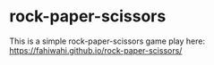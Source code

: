 # rock-paper-scissors

This is a simple rock-paper-scissors game
play here: https://fahiwahi.github.io/rock-paper-scissors/